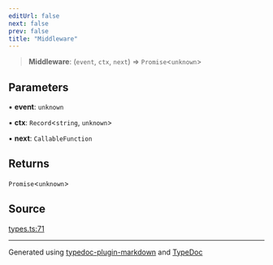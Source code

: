 ```yaml
---
editUrl: false
next: false
prev: false
title: "Middleware"
---
```


> **Middleware**: (`event`, `ctx`, `next`) => `Promise`\<`unknown`\>

## Parameters

▪ **event**: `unknown`

▪ **ctx**: `Record`\<`string`, `unknown`\>

▪ **next**: `CallableFunction`

## Returns

`Promise`\<`unknown`\>

## Source

[types.ts:71](https://github.com/dmdin/chord/blob/3033a5a/src/types.ts#L71)

***

Generated using [typedoc-plugin-markdown](https://www.npmjs.com/package/typedoc-plugin-markdown) and [TypeDoc](https://typedoc.org/)
